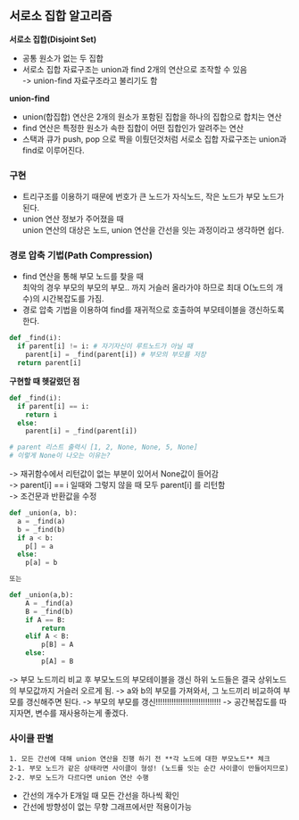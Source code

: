 ## 서로소 집합 알고리즘  
**서로소 집합(Disjoint Set)**  
- 공통 원소가 없는 두 집합
- 서로소 집합 자료구조는 union과 find 2개의 연산으로 조작할 수 있음  
-> union-find 자료구조라고 불리기도 함

**union-find**  
- union(합집합) 연산은 2개의 원소가 포함된 집합을 하나의 집합으로 합치는 연산
- find 연산은 특정한 원소가 속한 집합이 어떤 집합인가 알려주는 연산
- 스택과 큐가 push, pop 으로 짝을 이뤘던것처럼 서로소 집합 자료구조는 union과 find로 이루어진다.


### 구현
- 트리구조를 이용하기 때문에 번호가 큰 노드가 자식노드, 작은 노드가 부모 노드가 된다.
- union 연산 정보가 주어졌을 때  
union 연산의 대상은 노드, union 연산을 간선을 잇는 과정이라고 생각하면 쉽다.


### 경로 압축 기법(Path Compression)
- find 연산을 통해 부모 노드를 찾을 때  
최악의 경우 부모의 부모의 부모.. 까지 거슬러 올라가야 하므로 최대 O(노드의 개수)의 시간복잡도를 가짐.
- 경로 압축 기법을 이용하여 find를 재귀적으로 호출하여 부모테이블을 갱신하도록 한다.

```python
def _find(i):
  if parent[i] != i: # 자기자신이 루트노드가 아닐 때
    parent[i] = _find(parent[i]) # 부모의 부모를 저장
  return parent[i]
```


**구현할 때 헷갈렸던 점**
```python
def _find(i):
  if parent[i] == i:
    return i
  else:
    parent[i] = _find(parent[i])

# parent 리스트 출력시 [1, 2, None, None, 5, None] 
# 이렇게 None이 나오는 이유는?
```

-> 재귀함수에서 리턴값이 없는 부분이 있어서 None값이 들어감  
-> parent[i] == i 일때와 그렇지 않을 때 모두 parent[i] 를 리턴함  
-> 조건문과 반환값을 수정

```python
def _union(a, b):
  a = _find(a)
  b = _find(b)
  if a < b:
    p[] = a
  else:
    p[a] = b

또는

def _union(a,b):
    A = _find(a)
    B = _find(b)
    if A == B:
        return
    elif A < B:
        p[B] = A
    else:
        p[A] = B
```

-> 부모 노드끼리 비교 후 부모노드의 부모테이블을 갱신 
  하위 노드들은 결국 상위노드의 부모값까지 거슬러 오르게 됨.
-> a와 b의 부모를 가져와서, 그 노드끼리 비교하여 부모를 갱신해주면 된다.
-> 부모의 부모를 갱신!!!!!!!!!!!!!!!!!!!!!!!!!!!!!
-> 공간복잡도를 따지자면, 변수를 재사용하는게 좋겠다.


### 사이클 판별

```
1. 모든 간선에 대해 union 연산을 진행 하기 전 **각 노드에 대한 부모노드** 체크  
2-1. 부모 노드가 같은 상태라면 사이클이 형성! (노드를 잇는 순간 사이클이 만들어지므로)  
2-2. 부모 노드가 다르다면 union 연산 수행  
```  

- 간선의 개수가 E개일 때 모든 간선을 하나씩 확인
- 간선에 방향성이 없는 무향 그래프에서만 적용이가능